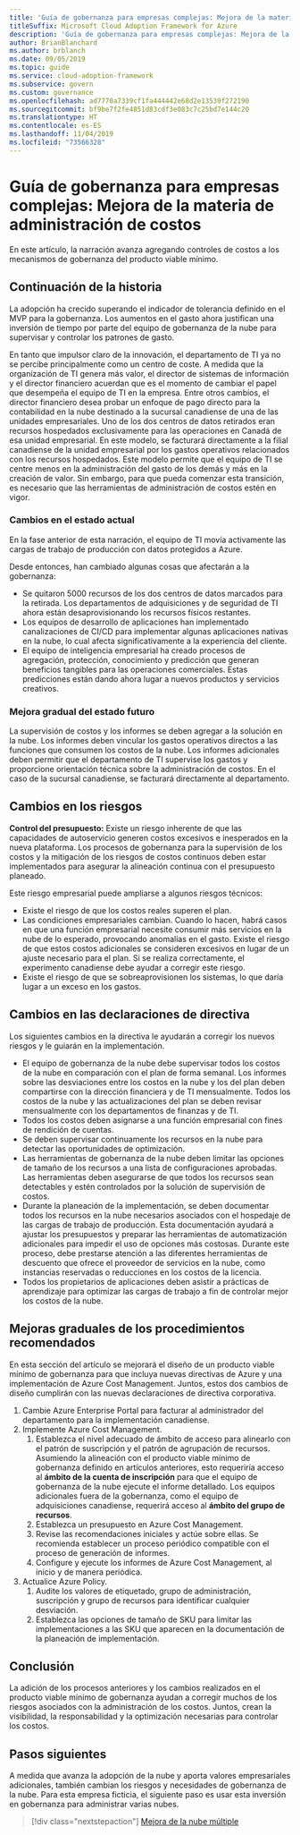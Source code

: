 ```yaml
---
title: 'Guía de gobernanza para empresas complejas: Mejora de la materia de administración de costos'
titleSuffix: Microsoft Cloud Adoption Framework for Azure
description: 'Guía de gobernanza para empresas complejas: Mejora de la materia de administración de costos'
author: BrianBlanchard
ms.author: brblanch
ms.date: 09/05/2019
ms.topic: guide
ms.service: cloud-adoption-framework
ms.subservice: govern
ms.custom: governance
ms.openlocfilehash: ad7770a7339cf1fa444442e68d2e13539f272190
ms.sourcegitcommit: bf9be7f2fe4851d83cdf3e083c7c25bd7e144c20
ms.translationtype: HT
ms.contentlocale: es-ES
ms.lasthandoff: 11/04/2019
ms.locfileid: "73566328"
---
```

# <a name="governance-guide-for-complex-enterprises-improve-the-cost-management-discipline"></a>Guía de gobernanza para empresas complejas: Mejora de la materia de administración de costos

En este artículo, la narración avanza agregando controles de costos a los mecanismos de gobernanza del producto viable mínimo.

## <a name="advancing-the-narrative"></a>Continuación de la historia

La adopción ha crecido superando el indicador de tolerancia definido en el MVP para la gobernanza. Los aumentos en el gasto ahora justifican una inversión de tiempo por parte del equipo de gobernanza de la nube para supervisar y controlar los patrones de gasto.

En tanto que impulsor claro de la innovación, el departamento de TI ya no se percibe principalmente como un centro de coste. A medida que la organización de TI genera más valor, el director de sistemas de información y el director financiero acuerdan que es el momento de cambiar el papel que desempeña el equipo de TI en la empresa. Entre otros cambios, el director financiero desea probar un enfoque de pago directo para la contabilidad en la nube destinado a la sucursal canadiense de una de las unidades empresariales. Uno de los dos centros de datos retirados eran recursos hospedados exclusivamente para las operaciones en Canadá de esa unidad empresarial. En este modelo, se facturará directamente a la filial canadiense de la unidad empresarial por los gastos operativos relacionados con los recursos hospedados. Este modelo permite que el equipo de TI se centre menos en la administración del gasto de los demás y más en la creación de valor. Sin embargo, para que pueda comenzar esta transición, es necesario que las herramientas de administración de costos estén en vigor.

### <a name="changes-in-the-current-state"></a>Cambios en el estado actual

En la fase anterior de esta narración, el equipo de TI movía activamente las cargas de trabajo de producción con datos protegidos a Azure.

Desde entonces, han cambiado algunas cosas que afectarán a la gobernanza:

- Se quitaron 5000 recursos de los dos centros de datos marcados para la retirada. Los departamentos de adquisiciones y de seguridad de TI ahora están desaprovisionando los recursos físicos restantes.
- Los equipos de desarrollo de aplicaciones han implementado canalizaciones de CI/CD para implementar algunas aplicaciones nativas en la nube, lo cual afecta significativamente a la experiencia del cliente.
- El equipo de inteligencia empresarial ha creado procesos de agregación, protección, conocimiento y predicción que generan beneficios tangibles para las operaciones comerciales. Estas predicciones están dando ahora lugar a nuevos productos y servicios creativos.

### <a name="incrementally-improve-the-future-state"></a>Mejora gradual del estado futuro

La supervisión de costos y los informes se deben agregar a la solución en la nube. Los informes deben vincular los gastos operativos directos a las funciones que consumen los costos de la nube. Los informes adicionales deben permitir que el departamento de TI supervise los gastos y proporcione orientación técnica sobre la administración de costos. En el caso de la sucursal canadiense, se facturará directamente al departamento.

## <a name="changes-in-risk"></a>Cambios en los riesgos

**Control del presupuesto:** Existe un riesgo inherente de que las capacidades de autoservicio generen costos excesivos e inesperados en la nueva plataforma. Los procesos de gobernanza para la supervisión de los costos y la mitigación de los riesgos de costos continuos deben estar implementados para asegurar la alineación continua con el presupuesto planeado.

Este riesgo empresarial puede ampliarse a algunos riesgos técnicos:

- Existe el riesgo de que los costos reales superen el plan.
- Las condiciones empresariales cambian. Cuando lo hacen, habrá casos en que una función empresarial necesite consumir más servicios en la nube de lo esperado, provocando anomalías en el gasto. Existe el riesgo de que estos costos adicionales se consideren excesivos en lugar de un ajuste necesario para el plan. Si se realiza correctamente, el experimento canadiense debe ayudar a corregir este riesgo.
- Existe el riesgo de que se sobreaprovisionen los sistemas, lo que daría lugar a un exceso en los gastos.

## <a name="changes-to-the-policy-statements"></a>Cambios en las declaraciones de directiva

Los siguientes cambios en la directiva le ayudarán a corregir los nuevos riesgos y le guiarán en la implementación.

- El equipo de gobernanza de la nube debe supervisar todos los costos de la nube en comparación con el plan de forma semanal. Los informes sobre las desviaciones entre los costos en la nube y los del plan deben compartirse con la dirección financiera y de TI mensualmente. Todos los costos de la nube y las actualizaciones del plan se deben revisar mensualmente con los departamentos de finanzas y de TI.
- Todos los costos deben asignarse a una función empresarial con fines de rendición de cuentas.
- Se deben supervisar continuamente los recursos en la nube para detectar las oportunidades de optimización.
- Las herramientas de gobernanza de la nube deben limitar las opciones de tamaño de los recursos a una lista de configuraciones aprobadas. Las herramientas deben asegurarse de que todos los recursos sean detectables y estén controlados por la solución de supervisión de costos.
- Durante la planeación de la implementación, se deben documentar todos los recursos en la nube necesarios asociados con el hospedaje de las cargas de trabajo de producción. Esta documentación ayudará a ajustar los presupuestos y preparar las herramientas de automatización adicionales para impedir el uso de opciones más costosas. Durante este proceso, debe prestarse atención a las diferentes herramientas de descuento que ofrece el proveedor de servicios en la nube, como instancias reservadas o reducciones en los costos de la licencia.
- Todos los propietarios de aplicaciones deben asistir a prácticas de aprendizaje para optimizar las cargas de trabajo a fin de controlar mejor los costos de la nube.

## <a name="incremental-improvement-of-the-best-practices"></a>Mejoras graduales de los procedimientos recomendados

En esta sección del artículo se mejorará el diseño de un producto viable mínimo de gobernanza para que incluya nuevas directivas de Azure y una implementación de Azure Cost Management. Juntos, estos dos cambios de diseño cumplirán con las nuevas declaraciones de directiva corporativa.

1. Cambie Azure Enterprise Portal para facturar al administrador del departamento para la implementación canadiense.
2. Implemente Azure Cost Management.
    1. Establezca el nivel adecuado de ámbito de acceso para alinearlo con el patrón de suscripción y el patrón de agrupación de recursos. Asumiendo la alineación con el producto viable mínimo de gobernanza definido en artículos anteriores, esto requeriría acceso al **ámbito de la cuenta de inscripción** para que el equipo de gobernanza de la nube ejecute el informe detallado. Los equipos adicionales fuera de la gobernanza, como el equipo de adquisiciones canadiense, requerirá acceso al **ámbito del grupo de recursos**.
    2. Establezca un presupuesto en Azure Cost Management.
    3. Revise las recomendaciones iniciales y actúe sobre ellas. Se recomienda establecer un proceso periódico compatible con el proceso de generación de informes.
    4. Configure y ejecute los informes de Azure Cost Management, al inicio y de manera periódica.
3. Actualice Azure Policy.
    1. Audite los valores de etiquetado, grupo de administración, suscripción y grupo de recursos para identificar cualquier desviación.
    2. Establezca las opciones de tamaño de SKU para limitar las implementaciones a las SKU que aparecen en la documentación de la planeación de implementación.

## <a name="conclusion"></a>Conclusión

La adición de los procesos anteriores y los cambios realizados en el producto viable mínimo de gobernanza ayudan a corregir muchos de los riesgos asociados con la administración de los costos. Juntos, crean la visibilidad, la responsabilidad y la optimización necesarias para controlar los costos.

## <a name="next-steps"></a>Pasos siguientes

A medida que avanza la adopción de la nube y aporta valores empresariales adicionales, también cambian los riesgos y necesidades de gobernanza de la nube. Para esta empresa ficticia, el siguiente paso es usar esta inversión en gobernanza para administrar varias nubes.

> [!div class="nextstepaction"]
> [Mejora de la nube múltiple](./multicloud-improvement.md)
